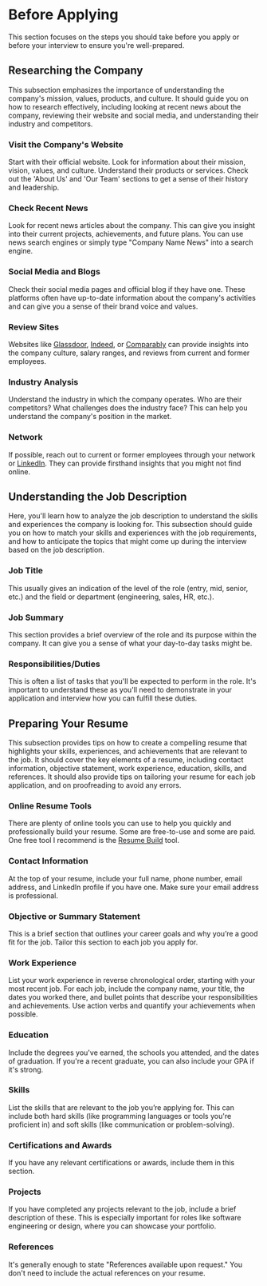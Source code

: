 # Before Applying
This section focuses on the steps you should take before you apply or before your interview to ensure you're well-prepared.



## Researching the Company
This subsection emphasizes the importance of understanding the company's mission, values, products, and culture. It should guide you on how to research effectively, including looking at recent news about the company, reviewing their website and social media, and understanding their industry and competitors.

### Visit the Company's Website
Start with their official website. Look for information about their mission, vision, values, and culture. Understand their products or services. Check out the 'About Us' and 'Our Team' sections to get a sense of their history and leadership.

### Check Recent News
Look for recent news articles about the company. This can give you insight into their current projects, achievements, and future plans. You can use news search engines or simply type "Company Name News" into a search engine.

### Social Media and Blogs
Check their social media pages and official blog if they have one. These platforms often have up-to-date information about the company's activities and can give you a sense of their brand voice and values.

### Review Sites
Websites like [Glassdoor](https://glassdoor.com/), [Indeed](https://www.indeed.com/), or [Comparably](https://www.comparably.com/) can provide insights into the company culture, salary ranges, and reviews from current and former employees.

### Industry Analysis
Understand the industry in which the company operates. Who are their competitors? What challenges does the industry face? This can help you understand the company's position in the market.

### Network
If possible, reach out to current or former employees through your network or [LinkedIn](https://www.linkedin.com/). They can provide firsthand insights that you might not find online.



## Understanding the Job Description
Here, you'll learn how to analyze the job description to understand the skills and experiences the company is looking for. This subsection should guide you on how to match your skills and experiences with the job requirements, and how to anticipate the topics that might come up during the interview based on the job description.

### Job Title
This usually gives an indication of the level of the role (entry, mid, senior, etc.) and the field or department (engineering, sales, HR, etc.).

### Job Summary
This section provides a brief overview of the role and its purpose within the company. It can give you a sense of what your day-to-day tasks might be.

### Responsibilities/Duties
This is often a list of tasks that you'll be expected to perform in the role. It's important to understand these as you'll need to demonstrate in your application and interview how you can fulfill these duties.



## Preparing Your Resume
This subsection provides tips on how to create a compelling resume that highlights your skills, experiences, and achievements that are relevant to the job. It should cover the key elements of a resume, including contact information, objective statement, work experience, education, skills, and references. It should also provide tips on tailoring your resume for each job application, and on proofreading to avoid any errors.

### Online Resume Tools
There are plenty of online tools you can use to help you quickly and professionally build your resume. Some are free-to-use and some are paid. One free tool I recommend is the [Resume Build](https://resumebuild.rezi.ai/) tool.

### Contact Information
At the top of your resume, include your full name, phone number, email address, and LinkedIn profile if you have one. Make sure your email address is professional.

### Objective or Summary Statement
This is a brief section that outlines your career goals and why you’re a good fit for the job. Tailor this section to each job you apply for.

### Work Experience
List your work experience in reverse chronological order, starting with your most recent job. For each job, include the company name, your title, the dates you worked there, and bullet points that describe your responsibilities and achievements. Use action verbs and quantify your achievements when possible.

### Education
Include the degrees you've earned, the schools you attended, and the dates of graduation. If you're a recent graduate, you can also include your GPA if it's strong.

### Skills
List the skills that are relevant to the job you’re applying for. This can include both hard skills (like programming languages or tools you're proficient in) and soft skills (like communication or problem-solving).

### Certifications and Awards
If you have any relevant certifications or awards, include them in this section.

### Projects
If you have completed any projects relevant to the job, include a brief description of these. This is especially important for roles like software engineering or design, where you can showcase your portfolio.

### References
It's generally enough to state "References available upon request." You don't need to include the actual references on your resume.
